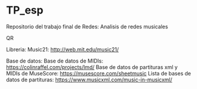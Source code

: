 # TP_esp
Repositorio del trabajo final de Redes: Analisis de redes musicales

QR

Libreria:
Music21: http://web.mit.edu/music21/

Base de datos:
Base de datos de MIDIs: https://colinraffel.com/projects/lmd/
Base de datos de partituras xml y MIDIs de MuseScore: https://musescore.com/sheetmusic
Lista de bases de datos de partituras: https://www.musicxml.com/music-in-musicxml/
